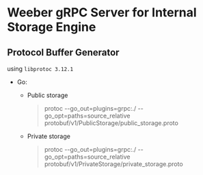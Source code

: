 # Weeber gRPC Server for Internal Storage Engine

## Protocol Buffer Generator

using `libprotoc 3.12.1`

- Go:
  - Public storage
    >protoc --go_out=plugins=grpc:./ --go_opt=paths=source_relative protobuf/v1/PublicStorage/public_storage.proto

  - Private storage
    >protoc --go_out=plugins=grpc:./ --go_opt=paths=source_relative protobuf/v1/PrivateStorage/private_storage.proto
